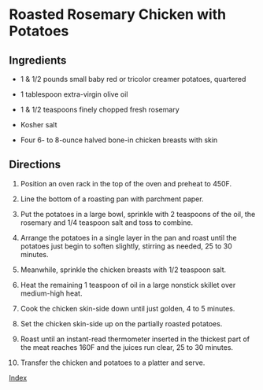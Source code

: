 # Roasted Rosemary Chicken with Potatoes

## Ingredients

- 1 & 1/2 pounds small baby red or tricolor creamer potatoes, quartered

- 1 tablespoon extra-virgin olive oil

- 1 & 1/2 teaspoons finely chopped fresh rosemary

- Kosher salt

- Four 6- to 8-ounce halved bone-in chicken breasts with skin

## Directions

1.  Position an oven rack in the top of the oven and preheat to 450F.

2.  Line the bottom of a roasting pan with parchment paper.

3.  Put the potatoes in a large bowl, sprinkle with 2 teaspoons of the oil, the rosemary and 1/4 teaspoon salt and toss to combine.

4.  Arrange the potatoes in a single layer in the pan and roast until the potatoes just begin to soften slightly, stirring as needed, 25 to 30 minutes.

5.  Meanwhile, sprinkle the chicken breasts with 1/2 teaspoon salt.

6.  Heat the remaining 1 teaspoon of oil in a large nonstick skillet over medium-high heat.

7.  Cook the chicken skin-side down until just golden, 4 to 5 minutes.

8.  Set the chicken skin-side up on the partially roasted potatoes.

9.  Roast until an instant-read thermometer inserted in the thickest part of the meat reaches 160F and the juices run clear, 25 to 30 minutes.

10. Transfer the chicken and potatoes to a platter and serve.

[Index](index.html)
